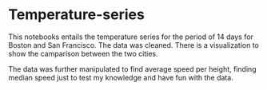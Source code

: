 # Temperature-series

This notebooks entails the temperature series for the period of 14 days for Boston and San Francisco. The data was cleaned. There is a visualization to show the camparison between the two cities. 

The data was further manipulated to find average speed per height, finding median speed just to test my knowledge and have fun with the data. 
